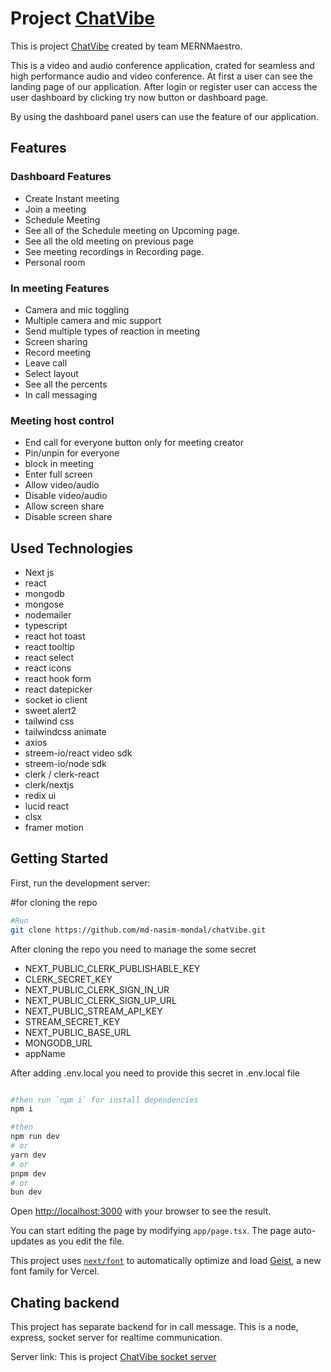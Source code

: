 # Project [ChatVibe](https://chat-vibe-ashy.vercel.app)

This is project [ChatVibe](https://chat-vibe-ashy.vercel.app) created by team MERNMaestro.

This is a video and audio conference application, crated for seamless and high performance audio and video conference. At first a user can see the landing page of our application. After login or register user can access the user dashboard by clicking try now button or dashboard page. 

By using the dashboard panel users can use the feature of our application.


## Features
### Dashboard Features
* Create Instant meeting
* Join a meeting
* Schedule Meeting
* See all of the Schedule meeting on Upcoming page.
* See all the old meeting on previous page
* See meeting recordings in Recording page.
* Personal room

### In meeting Features
* Camera and mic toggling
* Multiple camera and mic support
* Send multiple types of reaction in meeting
* Screen sharing
* Record meeting
* Leave call
* Select layout
* See all the percents
* In call messaging

### Meeting host control
* End call for everyone button only for meeting creator
* Pin/unpin for everyone
* block in meeting
* Enter full screen
* Allow video/audio
* Disable video/audio
* Allow screen share
* Disable screen share


## Used Technologies
* Next js
* react
* mongodb
* mongose
* nodemailer
* typescript
* react hot toast
* react tooltip
* react select
* react icons
* react hook form
* react datepicker
* socket io client
* sweet alert2
* tailwind css
* tailwindcss animate
* axios
* streem-io/react video sdk
* streem-io/node sdk
* clerk / clerk-react
* clerk/nextjs
* redix ui
* lucid react
* clsx
* framer motion




## Getting Started

First, run the development server:

#for cloning the repo

```bash
#Run
git clone https://github.com/md-nasim-mondal/chatVibe.git

```

After cloning the repo you need to manage the some secret

* NEXT_PUBLIC_CLERK_PUBLISHABLE_KEY
* CLERK_SECRET_KEY
* NEXT_PUBLIC_CLERK_SIGN_IN_UR
* NEXT_PUBLIC_CLERK_SIGN_UP_URL
* NEXT_PUBLIC_STREAM_API_KEY
* STREAM_SECRET_KEY
* NEXT_PUBLIC_BASE_URL
* MONGODB_URL
* appName

After adding .env.local you need to provide this secret in .env.local file

```bash

#then run `npm i` for install dependencies
npm i

#then
npm run dev
# or
yarn dev
# or
pnpm dev
# or
bun dev
```

Open [http://localhost:3000](http://localhost:3000) with your browser to see the result.

You can start editing the page by modifying `app/page.tsx`. The page auto-updates as you edit the file.

This project uses [`next/font`](https://nextjs.org/docs/app/building-your-application/optimizing/fonts) to automatically optimize and load [Geist](https://vercel.com/font), a new font family for Vercel.

## Chating backend
 This project has separate backend for in call message. This is a node, express, socket server for realtime communication.

 Server link: This is project [ChatVibe socket server](https://github.com/mohammad-atikuzzaman/chatvibeCahtingBackend)

